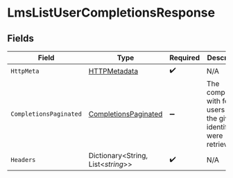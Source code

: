 # LmsListUserCompletionsResponse


## Fields

| Field                                                                        | Type                                                                         | Required                                                                     | Description                                                                  |
| ---------------------------------------------------------------------------- | ---------------------------------------------------------------------------- | ---------------------------------------------------------------------------- | ---------------------------------------------------------------------------- |
| `HttpMeta`                                                                   | [HTTPMetadata](../../Models/Components/HTTPMetadata.md)                      | :heavy_check_mark:                                                           | N/A                                                                          |
| `CompletionsPaginated`                                                       | [CompletionsPaginated](../../Models/Components/CompletionsPaginated.md)      | :heavy_minus_sign:                                                           | The completions with for the users with the given identifier were retrieved. |
| `Headers`                                                                    | Dictionary<String, List<*string*>>                                           | :heavy_check_mark:                                                           | N/A                                                                          |